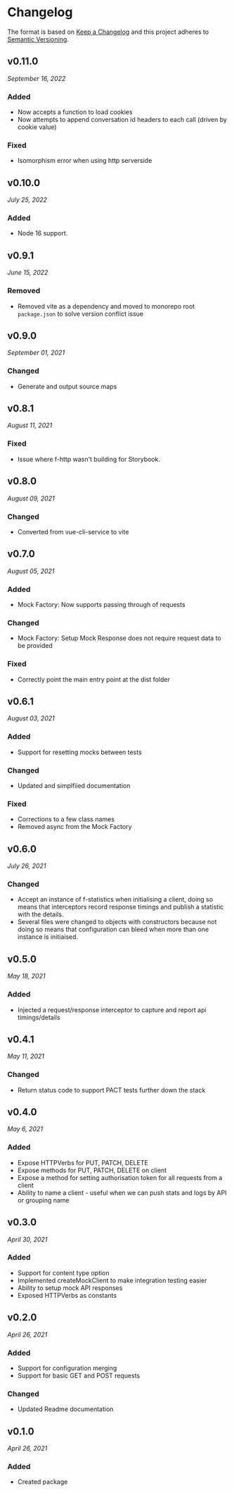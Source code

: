 # Changelog

The format is based on [Keep a Changelog](http://keepachangelog.com/en/1.0.0/)
and this project adheres to [Semantic Versioning](http://semver.org/spec/v2.0.0.html).

v0.11.0
------------------------------
*September 16, 2022*

### Added
- Now accepts a function to load cookies
- Now attempts to append conversation id headers to each call (driven by cookie value)

### Fixed
- Isomorphism error when using http serverside


v0.10.0
------------------------------
*July 25, 2022*

### Added
- Node 16 support.


v0.9.1
------------------------------
*June 15, 2022*

### Removed
- Removed vite as a dependency and moved to monorepo root `package.json` to solve version conflict issue

v0.9.0
------------------------------
*September 01, 2021*

### Changed
- Generate and output source maps


v0.8.1
------------------------------
*August 11, 2021*

### Fixed
- Issue where f-http wasn't building for Storybook.


v0.8.0
------------------------------
*August 09, 2021*

### Changed
- Converted from vue-cli-service to vite


v0.7.0
------------------------------
*August 05, 2021*

### Added
- Mock Factory: Now supports passing through of requests

### Changed
- Mock Factory: Setup Mock Response does not require request data to be provided

### Fixed
- Correctly point the main entry point at the dist folder


v0.6.1
------------------------------
*August 03, 2021*

### Added
- Support for resetting mocks between tests

### Changed
- Updated and simplfiied documentation

### Fixed
- Corrections to a few class names
- Removed async from the Mock Factory


v0.6.0
------------------------------
*July 26, 2021*

### Changed
- Accept an instance of f-statistics when initialising a client, doing so means that interceptors record response timings and publish a statistic with the details.
- Several files were changed to objects with constructors because not doing so means that configuration can bleed when more than one instance is initiaised.


v0.5.0
------------------------------
*May 18, 2021*

### Added
- Injected a request/response interceptor to capture and report api timings/details


v0.4.1
------------------------------
*May 11, 2021*

### Changed
- Return status code to support PACT tests further down the stack


v0.4.0
------------------------------
*May 6, 2021*

### Added
- Expose HTTPVerbs for PUT, PATCH, DELETE
- Expose methods for PUT, PATCH, DELETE on client
- Expose a method for setting authorisation token for all requests from a client
- Ability to name a client - useful when we can push stats and logs by API or grouping name

v0.3.0
------------------------------
*April 30, 2021*

### Added
- Support for content type option
- Implemented createMockClient to make integration testing easier
- Ability to setup mock API responses
- Exposed HTTPVerbs as constants

v0.2.0
------------------------------
*April 26, 2021*

### Added
- Support for configuration merging
- Support for basic GET and POST requests

### Changed
- Updated Readme documentation

v0.1.0
------------------------------
*April 26, 2021*

### Added
- Created package
